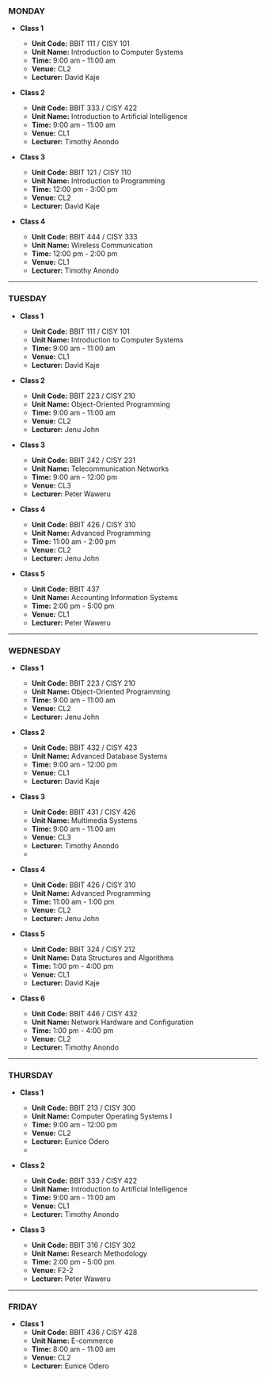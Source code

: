 ### MONDAY

- **Class 1**
  - **Unit Code:** BBIT 111 / CISY 101
  - **Unit Name:** Introduction to Computer Systems
  - **Time:** 9:00 am - 11:00 am
  - **Venue:** CL2
  - **Lecturer:** David Kaje
  

- **Class 2**
  - **Unit Code:** BBIT 333 / CISY 422
  - **Unit Name:** Introduction to Artificial Intelligence
  - **Time:** 9:00 am - 11:00 am
  - **Venue:** CL1
  - **Lecturer:** Timothy Anondo
 

- **Class 3**
  - **Unit Code:** BBIT 121 / CISY 110
  - **Unit Name:** Introduction to Programming
  - **Time:** 12:00 pm - 3:00 pm
  - **Venue:** CL2
  - **Lecturer:** David Kaje
 

- **Class 4**
  - **Unit Code:** BBIT 444 / CISY 333
  - **Unit Name:** Wireless Communication
  - **Time:** 12:00 pm - 2:00 pm
  - **Venue:** CL1
  - **Lecturer:** Timothy Anondo


---

### TUESDAY

- **Class 1**
  - **Unit Code:** BBIT 111 / CISY 101
  - **Unit Name:** Introduction to Computer Systems
  - **Time:** 9:00 am - 11:00 am
  - **Venue:** CL1
  - **Lecturer:** David Kaje


- **Class 2**
  - **Unit Code:** BBIT 223 / CISY 210
  - **Unit Name:** Object-Oriented Programming
  - **Time:** 9:00 am - 11:00 am
  - **Venue:** CL2
  - **Lecturer:** Jenu John
  

- **Class 3**
  - **Unit Code:** BBIT 242 / CISY 231
  - **Unit Name:** Telecommunication Networks
  - **Time:** 9:00 am - 12:00 pm
  - **Venue:** CL3
  - **Lecturer:** Peter Waweru
  

- **Class 4**
  - **Unit Code:** BBIT 426 / CISY 310
  - **Unit Name:** Advanced Programming
  - **Time:** 11:00 am - 2:00 pm
  - **Venue:** CL2
  - **Lecturer:** Jenu John
  

- **Class 5**
  - **Unit Code:** BBIT 437
  - **Unit Name:** Accounting Information Systems
  - **Time:** 2:00 pm - 5:00 pm
  - **Venue:** CL1
  - **Lecturer:** Peter Waweru
  

---

### WEDNESDAY

- **Class 1**
  - **Unit Code:** BBIT 223 / CISY 210
  - **Unit Name:** Object-Oriented Programming
  - **Time:** 9:00 am - 11:00 am
  - **Venue:** CL2
  - **Lecturer:** Jenu John
 

- **Class 2**
  - **Unit Code:** BBIT 432 / CISY 423
  - **Unit Name:** Advanced Database Systems
  - **Time:** 9:00 am - 12:00 pm
  - **Venue:** CL1
  - **Lecturer:** David Kaje
  

- **Class 3**
  - **Unit Code:** BBIT 431 / CISY 426
  - **Unit Name:** Multimedia Systems
  - **Time:** 9:00 am - 11:00 am
  - **Venue:** CL3
  - **Lecturer:** Timothy Anondo
  -

- **Class 4**
  - **Unit Code:** BBIT 426 / CISY 310
  - **Unit Name:** Advanced Programming
  - **Time:** 11:00 am - 1:00 pm
  - **Venue:** CL2
  - **Lecturer:** Jenu John
  

- **Class 5**
  - **Unit Code:** BBIT 324 / CISY 212
  - **Unit Name:** Data Structures and Algorithms
  - **Time:** 1:00 pm - 4:00 pm
  - **Venue:** CL1
  - **Lecturer:** David Kaje


- **Class 6**
  - **Unit Code:** BBIT 446 / CISY 432
  - **Unit Name:** Network Hardware and Configuration
  - **Time:** 1:00 pm - 4:00 pm
  - **Venue:** CL2
  - **Lecturer:** Timothy Anondo
 

---

### THURSDAY

- **Class 1**
  - **Unit Code:** BBIT 213 / CISY 300
  - **Unit Name:** Computer Operating Systems I
  - **Time:** 9:00 am - 12:00 pm
  - **Venue:** CL2
  - **Lecturer:** Eunice Odero
  -

- **Class 2**
  - **Unit Code:** BBIT 333 / CISY 422
  - **Unit Name:** Introduction to Artificial Intelligence
  - **Time:** 9:00 am - 11:00 am
  - **Venue:** CL1
  - **Lecturer:** Timothy Anondo
  

- **Class 3**
  - **Unit Code:** BBIT 316 / CISY 302
  - **Unit Name:** Research Methodology
  - **Time:** 2:00 pm - 5:00 pm
  - **Venue:** F2-2
  - **Lecturer:** Peter Waweru
  

---

### FRIDAY

- **Class 1**
  - **Unit Code:** BBIT 436 / CISY 428
  - **Unit Name:** E-commerce
  - **Time:** 8:00 am - 11:00 am
  - **Venue:** CL2
  - **Lecturer:** Eunice Odero
  
